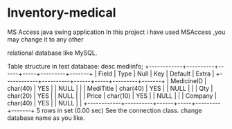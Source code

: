 # Inventory-medical
MS Access java swing application
In this project i have used MSAccess ,you may change it to any other 

relational database like MySQL.

Table structure in test database:
desc mediinfo;
+------------+----------+------+-----+---------+-------+
| Field      | Type     | Null | Key | Default | Extra |
+------------+----------+------+-----+---------+-------+
| MedicineID | char(40) | YES  |     | NULL    |       |
| MediTitle  | char(40) | YES  |     | NULL    |       |
| Qty        | char(20) | YES  |     | NULL    |       |
| Price      | char(10) | YES  |     | NULL    |       |
| Company    | char(40) | YES  |     | NULL    |       |
+------------+----------+------+-----+---------+-------+
5 rows in set (0.00 sec)
 See the connection class.
change database name as you like.